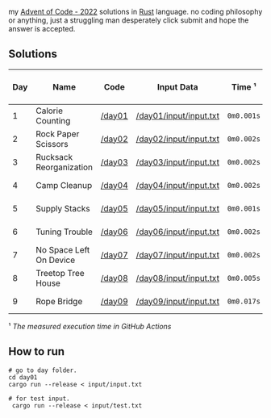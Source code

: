 my [Advent of Code - 2022](https://adventofcode.com/2022) solutions in [Rust](https://www.rust-lang.org) language.
no coding philosophy or anything, just a struggling man desperately click submit and hope the answer is accepted.

## Solutions

| Day | Name                    | Code             | Input Data                                       | Time ¹     | GitHub Action Output                                                                                                                                                                                              |
| --- | ----------------------- | ---------------- | ------------------------------------------------ | ---------- | ----------------------------------------------------------------------------------------------------------------------------------------------------------------------------------------------------------------- |
| 1   | Calorie Counting        | [/day01](/day01) | [/day01/input/input.txt](/day01/input/input.txt) | `0m0.001s` | [![Day-01](https://github.com/karnpapon/advent-of-code-2022/actions/workflows/day01.yml/badge.svg?branch=main)](https://github.com/karnpapon/advent-of-code-2022/actions/workflows/day01.yml?query=branch%3Amain) |
| 2   | Rock Paper Scissors     | [/day02](/day02) | [/day02/input/input.txt](/day02/input/input.txt) | `0m0.002s` | [![Day-02](https://github.com/karnpapon/advent-of-code-2022/actions/workflows/day02.yml/badge.svg?branch=main)](https://github.com/karnpapon/advent-of-code-2022/actions/workflows/day02.yml?query=branch%3Amain) |
| 3   | Rucksack Reorganization | [/day03](/day03) | [/day03/input/input.txt](/day03/input/input.txt) | `0m0.002s` | [![Day-03](https://github.com/karnpapon/advent-of-code-2022/actions/workflows/day03.yml/badge.svg?branch=main)](https://github.com/karnpapon/advent-of-code-2022/actions/workflows/day03.yml?query=branch%3Amain) |
| 4   | Camp Cleanup            | [/day04](/day04) | [/day04/input/input.txt](/day04/input/input.txt) | `0m0.002s` | [![Day-04](https://github.com/karnpapon/advent-of-code-2022/actions/workflows/day04.yml/badge.svg?branch=main)](https://github.com/karnpapon/advent-of-code-2022/actions/workflows/day04.yml?query=branch%3Amain) |
| 5   | Supply Stacks           | [/day05](/day05) | [/day05/input/input.txt](/day05/input/input.txt) | `0m0.001s` | [![Day-05](https://github.com/karnpapon/advent-of-code-2022/actions/workflows/day05.yml/badge.svg?branch=main)](https://github.com/karnpapon/advent-of-code-2022/actions/workflows/day05.yml?query=branch%3Amain) |
| 6   | Tuning Trouble          | [/day06](/day06) | [/day06/input/input.txt](/day06/input/input.txt) | `0m0.002s` | [![Day-06](https://github.com/karnpapon/advent-of-code-2022/actions/workflows/day06.yml/badge.svg?branch=main)](https://github.com/karnpapon/advent-of-code-2022/actions/workflows/day06.yml?query=branch%3Amain) |
| 7   | No Space Left On Device | [/day07](/day07) | [/day07/input/input.txt](/day07/input/input.txt) | `0m0.002s` | [![Day-07](https://github.com/karnpapon/advent-of-code-2022/actions/workflows/day07.yml/badge.svg?branch=main)](https://github.com/karnpapon/advent-of-code-2022/actions/workflows/day07.yml?query=branch%3Amain) |
| 8   | Treetop Tree House      | [/day08](/day08) | [/day08/input/input.txt](/day08/input/input.txt) | `0m0.005s` | [![Day-08](https://github.com/karnpapon/advent-of-code-2022/actions/workflows/day08.yml/badge.svg?branch=main)](https://github.com/karnpapon/advent-of-code-2022/actions/workflows/day08.yml?query=branch%3Amain) |
| 9   | Rope Bridge             | [/day09](/day09) | [/day09/input/input.txt](/day09/input/input.txt) | `0m0.017s` | [![Day-09](https://github.com/karnpapon/advent-of-code-2022/actions/workflows/day09.yml/badge.svg?branch=main)](https://github.com/karnpapon/advent-of-code-2022/actions/workflows/day09.yml?query=branch%3Amain) |

¹ _The measured execution time in GitHub Actions_

## How to run

```
# go to day folder.
cd day01
cargo run --release < input/input.txt

# for test input.
 cargo run --release < input/test.txt
```
